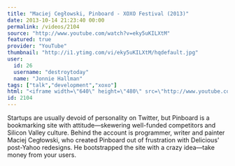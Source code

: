 ```yaml
---
title: "Maciej Cegłowski, Pinboard - XOXO Festival (2013)"
date: 2013-10-14 21:23:40 00:00
permalink: /videos/2104
source: "http://www.youtube.com/watch?v=eky5uKILXtM"
featured: true
provider: "YouTube"
thumbnail: "http://i1.ytimg.com/vi/eky5uKILXtM/hqdefault.jpg"
user:
  id: 26
  username: "destroytoday"
  name: "Jonnie Hallman"
tags: ["talk","development","xoxo"]
html: "<iframe width=\"640\" height=\"480\" src=\"http://www.youtube.com/embed/eky5uKILXtM?wmode=transparent&feature=oembed\" frameborder=\"0\" allowfullscreen></iframe>"
id: 2104
---
```


Startups are usually devoid of personality on Twitter, but Pinboard is a bookmarking site with attitude—skewering well-funded competitors and Silicon Valley culture. Behind the account is programmer, writer and painter Maciej Cegłowski, who created Pinboard out of frustration with Delicious' post-Yahoo redesigns. He bootstrapped the site with a crazy idea—take money from your users.